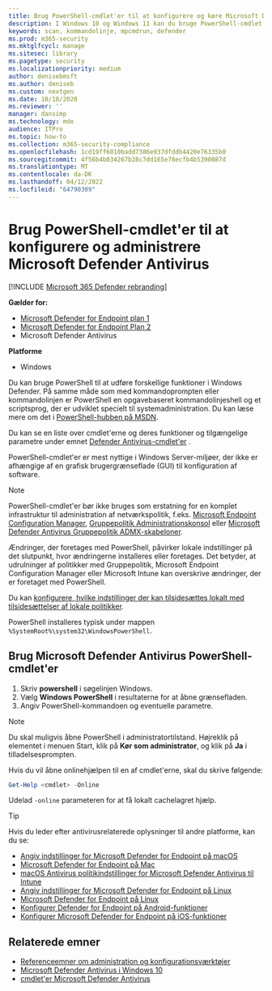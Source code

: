 ```yaml
---
title: Brug PowerShell-cmdlet'er til at konfigurere og køre Microsoft Defender Antivirus
description: I Windows 10 og Windows 11 kan du bruge PowerShell-cmdlet'er til at køre scanninger, opdatere Security Intelligence og ændre indstillingerne i Microsoft Defender Antivirus.
keywords: scan, kommandolinje, mpcmdrun, defender
ms.prod: m365-security
ms.mktglfcycl: manage
ms.sitesec: library
ms.pagetype: security
ms.localizationpriority: medium
author: denisebmsft
ms.author: deniseb
ms.custom: nextgen
ms.date: 10/18/2020
ms.reviewer: ''
manager: dansimp
ms.technology: mde
audience: ITPro
ms.topic: how-to
ms.collection: m365-security-compliance
ms.openlocfilehash: 1cd19ff6010badd7386e937dfddb4420e76335b0
ms.sourcegitcommit: 4f56b4b034267b28c7dd165e78ecfb4b5390087d
ms.translationtype: MT
ms.contentlocale: da-DK
ms.lasthandoff: 04/12/2022
ms.locfileid: "64790309"
---
```

# <a name="use-powershell-cmdlets-to-configure-and-manage-microsoft-defender-antivirus"></a>Brug PowerShell-cmdlet'er til at konfigurere og administrere Microsoft Defender Antivirus

[!INCLUDE [Microsoft 365 Defender rebranding](../../includes/microsoft-defender.md)]


**Gælder for:**
- [Microsoft Defender for Endpoint plan 1](https://go.microsoft.com/fwlink/?linkid=2154037)
- [Microsoft Defender for Endpoint Plan 2](https://go.microsoft.com/fwlink/?linkid=2154037)
- Microsoft Defender Antivirus

**Platforme**
- Windows

Du kan bruge PowerShell til at udføre forskellige funktioner i Windows Defender. På samme måde som med kommandoprompten eller kommandolinjen er PowerShell en opgavebaseret kommandolinjeshell og et scriptsprog, der er udviklet specielt til systemadministration. Du kan læse mere om det i [PowerShell-hubben på MSDN](/previous-versions/msdn10/mt173057(v=msdn.10)).

Du kan se en liste over cmdlet'erne og deres funktioner og tilgængelige parametre under emnet [Defender Antivirus-cmdlet'er](/powershell/module/defender) .

PowerShell-cmdlet'er er mest nyttige i Windows Server-miljøer, der ikke er afhængige af en grafisk brugergrænseflade (GUI) til konfiguration af software.

> [!NOTE]
> PowerShell-cmdlet'er bør ikke bruges som erstatning for en komplet infrastruktur til administration af netværkspolitik, f.eks. [Microsoft Endpoint Configuration Manager](/configmgr), [Gruppepolitik Administrationskonsol](/previous-versions/windows/it-pro/windows-server-2008-R2-and-2008/cc731212(v=ws.11)) eller [Microsoft Defender Antivirus Gruppepolitik ADMX-skabeloner](https://www.microsoft.com/download/101445).

Ændringer, der foretages med PowerShell, påvirker lokale indstillinger på det slutpunkt, hvor ændringerne installeres eller foretages. Det betyder, at udrulninger af politikker med Gruppepolitik, Microsoft Endpoint Configuration Manager eller Microsoft Intune kan overskrive ændringer, der er foretaget med PowerShell.

Du kan [konfigurere, hvilke indstillinger der kan tilsidesættes lokalt med tilsidesættelser af lokale politikker](configure-local-policy-overrides-microsoft-defender-antivirus.md).

PowerShell installeres typisk under mappen `%SystemRoot%\system32\WindowsPowerShell`.

## <a name="use-microsoft-defender-antivirus-powershell-cmdlets"></a>Brug Microsoft Defender Antivirus PowerShell-cmdlet'er

1. Skriv **powershell** i søgelinjen Windows.
2. Vælg **Windows PowerShell** i resultaterne for at åbne grænsefladen.
3. Angiv PowerShell-kommandoen og eventuelle parametre.

> [!NOTE]
> Du skal muligvis åbne PowerShell i administratortilstand. Højreklik på elementet i menuen Start, klik på **Kør som administrator**, og klik på **Ja** i tilladelsesprompten.

Hvis du vil åbne onlinehjælpen til en af cmdlet'erne, skal du skrive følgende:

```PowerShell
Get-Help <cmdlet> -Online
```

Udelad `-online` parameteren for at få lokalt cachelagret hjælp.

> [!TIP]
> Hvis du leder efter antivirusrelaterede oplysninger til andre platforme, kan du se:
> - [Angiv indstillinger for Microsoft Defender for Endpoint på macOS](mac-preferences.md)
> - [Microsoft Defender for Endpoint på Mac](microsoft-defender-endpoint-mac.md)
> - [macOS Antivirus politikindstillinger for Microsoft Defender Antivirus til Intune](/mem/intune/protect/antivirus-microsoft-defender-settings-macos)
> - [Angiv indstillinger for Microsoft Defender for Endpoint på Linux](linux-preferences.md)
> - [Microsoft Defender for Endpoint på Linux](microsoft-defender-endpoint-linux.md)
> - [Konfigurer Defender for Endpoint på Android-funktioner](android-configure.md)
> - [Konfigurer Microsoft Defender for Endpoint på iOS-funktioner](ios-configure-features.md)

## <a name="related-topics"></a>Relaterede emner

- [Referenceemner om administration og konfigurationsværktøjer](configuration-management-reference-microsoft-defender-antivirus.md)
- [Microsoft Defender Antivirus i Windows 10](microsoft-defender-antivirus-in-windows-10.md)
- [cmdlet'er Microsoft Defender Antivirus](/powershell/module/defender)

